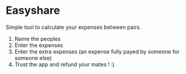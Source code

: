Easyshare
====

Simple tool to calculate your expenses between pairs.

1. Name the peoples
2. Enter the expenses
3. Enter the extra expenses (an expense fully payed by someone for someone else)
4. Trust the app and refund your mates ! :) 
